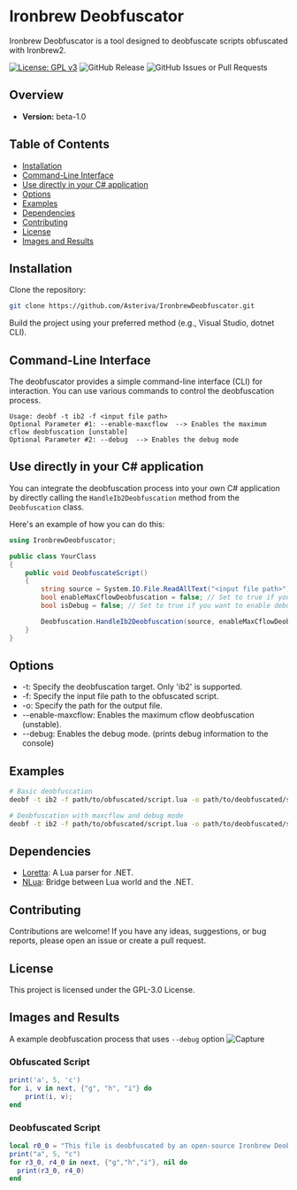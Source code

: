 # Ironbrew Deobfuscator

Ironbrew Deobfuscator is a tool designed to deobfuscate scripts obfuscated with Ironbrew2.

[![License: GPL v3](https://img.shields.io/badge/License-GPLv3-blue.svg)](https://www.gnu.org/licenses/gpl-3.0)
![GitHub Release](https://img.shields.io/github/v/release/Asteriva/IronbrewDeobfuscator?include_prereleases)
![GitHub Issues or Pull Requests](https://img.shields.io/github/issues/Asteriva/IronbrewDeobfuscator)

## Overview

- **Version:** beta-1.0

## Table of Contents

- [Installation](#installation)
- [Command-Line Interface](#command-line-interface)
- [Use directly in your C# application](#use-directly-in-your-c-application)
- [Options](#options)
- [Examples](#examples)
- [Dependencies](#dependencies)
- [Contributing](#contributing)
- [License](#license)
- [Images and Results](#images-and-results)


## Installation

Clone the repository:

```bash
git clone https://github.com/Asteriva/IronbrewDeobfuscator.git
```
Build the project using your preferred method (e.g., Visual Studio, dotnet CLI).

## Command-Line Interface
The deobfuscator provides a simple command-line interface (CLI) for interaction. You can use various commands to control the deobfuscation process.

```plaintext
Usage: deobf -t ib2 -f <input file path>
Optional Parameter #1: --enable-maxcflow  --> Enables the maximum cflow deobfuscation [unstable]
Optional Parameter #2: --debug  --> Enables the debug mode
```
## Use directly in your C# application

You can integrate the deobfuscation process into your own C# application by directly calling the `HandleIb2Deobfuscation` method from the `Deobfuscation` class. 

Here's an example of how you can do this:

```csharp
using IronbrewDeobfuscator;

public class YourClass
{
    public void DeobfuscateScript()
    {
        string source = System.IO.File.ReadAllText("<input file path>");
        bool enableMaxCflowDeobfuscation = false; // Set to true if you want to enable max cflow deobfuscation
        bool isDebug = false; // Set to true if you want to enable debug mode

        Deobfuscation.HandleIb2Deobfuscation(source, enableMaxCflowDeobfuscation, isDebug);
    }
}
```

## Options

- -t<target>: Specify the deobfuscation target. Only 'ib2' is supported.
- -f<file path>: Specify the input file path to the obfuscated script.
- -o<output file path>: Specify the path for the output file.
- --enable-maxcflow: Enables the maximum cflow deobfuscation (unstable).
- --debug: Enables the debug mode. (prints debug information to the console)

## Examples
```bash
# Basic deobfuscation
deobf -t ib2 -f path/to/obfuscated/script.lua -o path/to/deobfuscated/script.luac

# Deobfuscation with maxcflow and debug mode
deobf -t ib2 -f path/to/obfuscated/script.lua -o path/to/deobfuscated/script.luac --enable-maxcflow --debug
```

## Dependencies
- [Loretta](https://github.com/LorettaDevs/Loretta): A Lua parser for .NET.
- [NLua](http://nlua.org): Bridge between Lua world and the .NET.

## Contributing
Contributions are welcome! If you have any ideas, suggestions, or bug reports, please open an issue or create a pull request.

## License
This project is licensed under the GPL-3.0 License.


## Images and Results
A example deobfuscation process that uses `--debug` option
![Capture](https://github.com/Asteriva/IronbrewDeobfuscator/assets/67519722/b9d8db29-3998-4985-bd1c-448df06586e7)

### Obfuscated Script
```lua
print('a', 5, 'c')
for i, v in next, {"g", "h", "i"} do
    print(i, v);
end
```

### Deobfuscated Script
```lua
local r0_0 = "This file is deobfuscated by an open-source Ironbrew Deobfuscator. Please check the GitHub repository for more information."
print("a", 5, "c")
for r3_0, r4_0 in next, {"g","h","i"}, nil do
  print(r3_0, r4_0)
end
```


